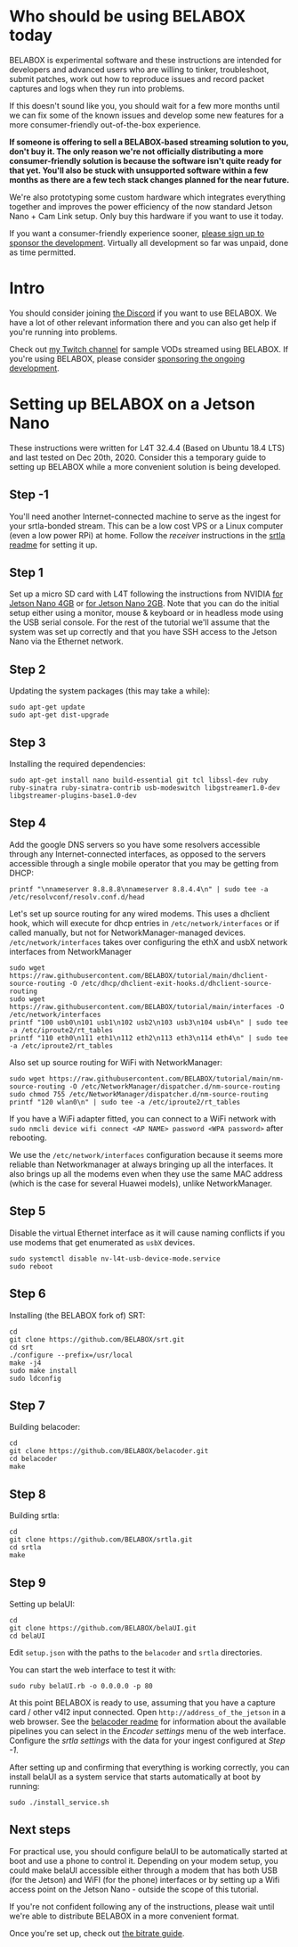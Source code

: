 Who should be using BELABOX today
=================================

BELABOX is experimental software and these instructions are intended for developers and advanced users who are willing to tinker, troubleshoot, submit patches, work out how to reproduce issues and record packet captures and logs when they run into problems.

If this doesn't sound like you, you should wait for a few more months until we can fix some of the known issues and develop some new features for a more consumer-friendly out-of-the-box experience.

**If someone is offering to sell a BELABOX-based streaming solution to you, don't buy it. The only reason we're not officially distributing a more consumer-friendly solution is because the software isn't quite ready for that yet. You'll also be stuck with unsupported software within a few months as there are a few tech stack changes planned for the near future.**

We're also prototyping some custom hardware which integrates everything together and improves the power efficiency of the now standard Jetson Nano + Cam Link setup. Only buy this hardware if you want to use it today.

If you want a consumer-friendly experience sooner, [please sign up to sponsor the development](https://github.com/sponsors/rationalsa). Virtually all development so far was unpaid, done as time permitted.


Intro
=====

You should consider joining [the Discord](https://discord.gg/hS8TcpsCKu) if you want to use BELABOX. We have a lot of other relevant information there and you can also get help if you're running into problems.

Check out [my Twitch channel](https://www.twitch.tv/rationalirl) for sample VODs streamed using BELABOX. If you're using BELABOX, please consider [sponsoring the ongoing development](https://github.com/sponsors/rationalsa).


Setting up BELABOX on a Jetson Nano
===================================

These instructions were written for L4T 32.4.4 (Based on Ubuntu 18.4 LTS) and last tested on Dec 20th, 2020. Consider this a temporary guide to setting up BELABOX while a more convenient solution is being developed.

Step -1
-------
You'll need another Internet-connected machine to serve as the ingest for your srtla-bonded stream. This can be a low cost VPS or a Linux computer (even a low power RPi) at home. Follow the *receiver* instructions in the [srtla readme](https://github.com/BELABOX/srtla/) for setting it up.

Step 1
------
Set up a micro SD card with L4T following the instructions from NVIDIA [for Jetson Nano 4GB](https://developer.nvidia.com/embedded/learn/get-started-jetson-nano-devkit) or [for Jetson Nano 2GB](https://developer.nvidia.com/embedded/learn/get-started-jetson-nano-2gb-devkit). Note that you can do the initial setup either using a monitor, mouse & keyboard or in headless mode using the USB serial console. For the rest of the tutorial we'll assume that the system was set up correctly and that you have SSH access to the Jetson Nano via the Ethernet network.

Step 2
------
Updating the system packages (this may take a while):

    sudo apt-get update
    sudo apt-get dist-upgrade

Step 3
------
Installing the required dependencies:

    sudo apt-get install nano build-essential git tcl libssl-dev ruby ruby-sinatra ruby-sinatra-contrib usb-modeswitch libgstreamer1.0-dev libgstreamer-plugins-base1.0-dev
    
Step 4
------
Add the google DNS servers so you have some resolvers accessible through any Internet-connected interfaces, as opposed to the servers accessible through a single mobile operator that you may be getting from DHCP:

    printf "\nnameserver 8.8.8.8\nnameserver 8.8.4.4\n" | sudo tee -a /etc/resolvconf/resolv.conf.d/head

Let's set up source routing for any wired modems. This uses a dhclient hook, which will execute for dhcp entries in `/etc/network/interfaces` or if called manually, but not for NetworkManager-managed devices. `/etc/network/interfaces` takes over configuring the ethX and usbX network interfaces from NetworkManager

    sudo wget https://raw.githubusercontent.com/BELABOX/tutorial/main/dhclient-source-routing -O /etc/dhcp/dhclient-exit-hooks.d/dhclient-source-routing
    sudo wget https://raw.githubusercontent.com/BELABOX/tutorial/main/interfaces -O /etc/network/interfaces
    printf "100 usb0\n101 usb1\n102 usb2\n103 usb3\n104 usb4\n" | sudo tee -a /etc/iproute2/rt_tables
    printf "110 eth0\n111 eth1\n112 eth2\n113 eth3\n114 eth4\n" | sudo tee -a /etc/iproute2/rt_tables

Also set up source routing for WiFi with NetworkManager:

    sudo wget https://raw.githubusercontent.com/BELABOX/tutorial/main/nm-source-routing -O /etc/NetworkManager/dispatcher.d/nm-source-routing
    sudo chmod 755 /etc/NetworkManager/dispatcher.d/nm-source-routing
    printf "120 wlan0\n" | sudo tee -a /etc/iproute2/rt_tables

If you have a WiFi adapter fitted, you can connect to a WiFi network with `sudo nmcli device wifi connect <AP NAME> password <WPA password>` after rebooting.

We use the `/etc/network/interfaces` configuration because it seems more reliable than Networkmanager at always bringing up all the interfaces. It also brings up all the modems even when they use the same MAC address (which is the case for several Huawei models), unlike NetworkManager.

Step 5
------
Disable the virtual Ethernet interface as it will cause naming conflicts if you use modems that get enumerated as `usbX` devices.

    sudo systemctl disable nv-l4t-usb-device-mode.service
    sudo reboot

Step 6
------
Installing (the BELABOX fork of) SRT:

    cd
    git clone https://github.com/BELABOX/srt.git
    cd srt
    ./configure --prefix=/usr/local
    make -j4
    sudo make install
    sudo ldconfig

Step 7
------
Building belacoder:

    cd
    git clone https://github.com/BELABOX/belacoder.git
    cd belacoder
    make
    
Step 8
------
Building srtla:

    cd
    git clone https://github.com/BELABOX/srtla.git
    cd srtla
    make

Step 9
------
Setting up belaUI:

    cd
    git clone https://github.com/BELABOX/belaUI.git
    cd belaUI

Edit `setup.json` with the paths to the `belacoder` and `srtla` directories.

You can start the web interface to test it with:

    sudo ruby belaUI.rb -o 0.0.0.0 -p 80

At this point BELABOX is ready to use, assuming that you have a capture card / other v4l2 input connected. Open `http://address_of_the_jetson` in a web browser. See the [belacoder readme](https://github.com/BELABOX/belacoder) for information about the available pipelines you can select in the *Encoder settings* menu of the web interface. Configure the *srtla settings* with the data for your ingest configured at *Step -1*.

After setting up and confirming that everything is working correctly, you can install belaUI as a system service that starts automatically at boot by running:

    sudo ./install_service.sh


Next steps
----------

For practical use, you should configure belaUI to be automatically started at boot and use a phone to control it. Depending on your modem setup, you could make belaUI accessible either through a modem that has both USB (for the Jetson) and WiFI (for the phone) interfaces or by setting up a Wifi access point on the Jetson Nano - outside the scope of this tutorial.

If you're not confident following any of the instructions, please wait until we're able to distribute BELABOX in a more convenient format.

Once you're set up, check out [the bitrate guide](https://github.com/BELABOX/tutorial/blob/main/bitrate_guide.md).
